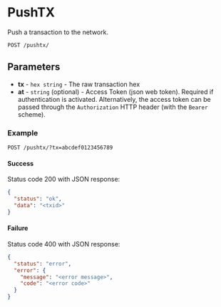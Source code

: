 # PushTX

Push a transaction to the network.

```
POST /pushtx/
```

## Parameters
* **tx** - `hex string` - The raw transaction hex
* **at** - `string` (optional) - Access Token (json web token). Required if authentication is activated. Alternatively, the access token can be passed through the `Authorization` HTTP header (with the `Bearer` scheme).


### Example

```
POST /pushtx/?tx=abcdef0123456789
```

#### Success
Status code 200 with JSON response:
```json
{
  "status": "ok",
  "data": "<txid>"
}
```

#### Failure
Status code 400 with JSON response:
```json
{
  "status": "error",
  "error": {
    "message": "<error message>",
    "code": "<error code>"
  }
}
```
